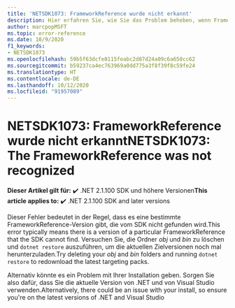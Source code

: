 ```yaml
---
title: 'NETSDK1073: FrameworkReference wurde nicht erkannt'
description: Hier erfahren Sie, wie Sie das Problem beheben, wenn FrameworkReference nicht gefunden werden kann.
author: marcpopMSFT
ms.topic: error-reference
ms.date: 10/9/2020
f1_keywords:
- NETSDK1073
ms.openlocfilehash: 59b5f63dcfe0115feabc2d87d24a09c6a650cc62
ms.sourcegitcommit: b59237ca4ec763969a0dd775a3f8f39f8c59fe24
ms.translationtype: HT
ms.contentlocale: de-DE
ms.lasthandoff: 10/12/2020
ms.locfileid: "91957089"
---
```

# <a name="netsdk1073-the-frameworkreference-was-not-recognized"></a><span data-ttu-id="434b9-103">NETSDK1073: FrameworkReference wurde nicht erkannt</span><span class="sxs-lookup"><span data-stu-id="434b9-103">NETSDK1073: The FrameworkReference was not recognized</span></span>

<span data-ttu-id="434b9-104">**Dieser Artikel gilt für:** ✔️ .NET 2.1.100 SDK und höhere Versionen</span><span class="sxs-lookup"><span data-stu-id="434b9-104">**This article applies to:** ✔️ .NET 2.1.100 SDK and later versions</span></span>

<span data-ttu-id="434b9-105">Dieser Fehler bedeutet in der Regel, dass es eine bestimmte FrameworkReference-Version gibt, die vom SDK nicht gefunden wird.</span><span class="sxs-lookup"><span data-stu-id="434b9-105">This error typically means there is a version of a particular FrameworkReference that the SDK cannot find.</span></span> <span data-ttu-id="434b9-106">Versuchen Sie, die Ordner *obj* und *bin* zu löschen und `dotnet restore` auszuführen, um die aktuellen Zielversionen noch mal herunterzuladen.</span><span class="sxs-lookup"><span data-stu-id="434b9-106">Try deleting your *obj* and *bin* folders and running `dotnet restore` to redownload the latest targeting packs.</span></span>

<span data-ttu-id="434b9-107">Alternativ könnte es ein Problem mit Ihrer Installation geben. Sorgen Sie also dafür, dass Sie die aktuelle Version von .NET und von Visual Studio verwenden.</span><span class="sxs-lookup"><span data-stu-id="434b9-107">Alternatively, there could be an issue with your install, so ensure you're on the latest versions of .NET and Visual Studio</span></span>
